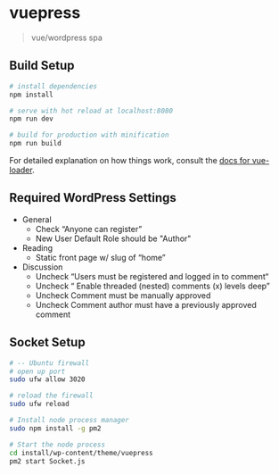 # vuepress

> vue/wordpress spa

## Build Setup

``` bash
# install dependencies
npm install

# serve with hot reload at localhost:8080
npm run dev

# build for production with minification
npm run build
```

For detailed explanation on how things work, consult the [docs for vue-loader](http://vuejs.github.io/vue-loader).


## Required WordPress Settings

- General
	- Check “Anyone can register”
  - New User Default Role should be "Author"
- Reading
	- Static front page w/ slug of “home”
- Discussion
	- Uncheck “Users must be registered and logged in to comment“
	- Uncheck “ Enable threaded (nested) comments  (x) levels deep”
	- Uncheck Comment must be manually approved
	- Uncheck Comment author must have a previously approved comment

## Socket Setup
``` bash
# -- Ubuntu firewall
# open up port
sudo ufw allow 3020

# reload the firewall
sudo ufw reload

# Install node process manager
sudo npm install -g pm2

# Start the node process
cd install/wp-content/theme/vuepress
pm2 start Socket.js
```
